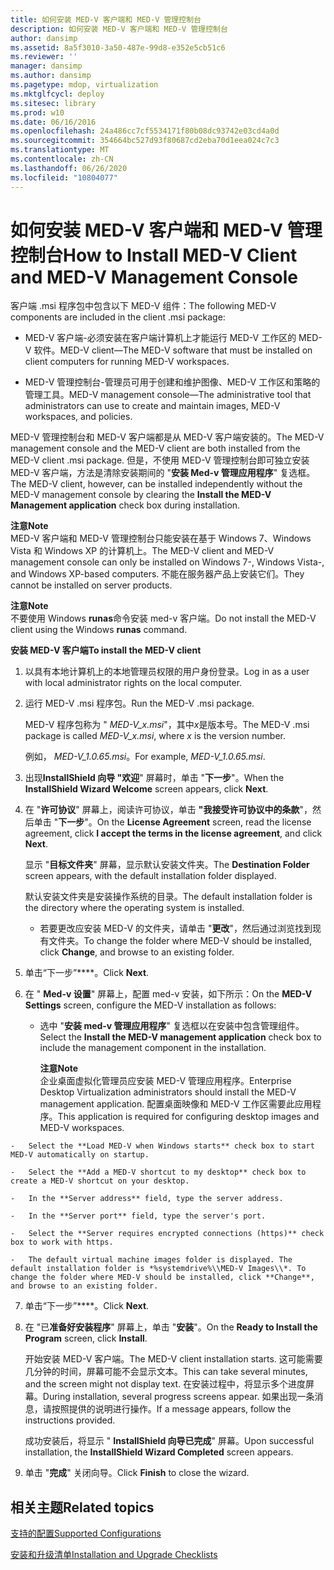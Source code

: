 ```yaml
---
title: 如何安装 MED-V 客户端和 MED-V 管理控制台
description: 如何安装 MED-V 客户端和 MED-V 管理控制台
author: dansimp
ms.assetid: 8a5f3010-3a50-487e-99d8-e352e5cb51c6
ms.reviewer: ''
manager: dansimp
ms.author: dansimp
ms.pagetype: mdop, virtualization
ms.mktglfcycl: deploy
ms.sitesec: library
ms.prod: w10
ms.date: 06/16/2016
ms.openlocfilehash: 24a486cc7cf5534171f80b08dc93742e03cd4a0d
ms.sourcegitcommit: 354664bc527d93f80687cd2eba70d1eea024c7c3
ms.translationtype: MT
ms.contentlocale: zh-CN
ms.lasthandoff: 06/26/2020
ms.locfileid: "10804077"
---
```

# <span data-ttu-id="fdfd4-103">如何安装 MED-V 客户端和 MED-V 管理控制台</span><span class="sxs-lookup"><span data-stu-id="fdfd4-103">How to Install MED-V Client and MED-V Management Console</span></span>


<span data-ttu-id="fdfd4-104">客户端 .msi 程序包中包含以下 MED-V 组件：</span><span class="sxs-lookup"><span data-stu-id="fdfd4-104">The following MED-V components are included in the client .msi package:</span></span>

-   <span data-ttu-id="fdfd4-105">MED-V 客户端-必须安装在客户端计算机上才能运行 MED-V 工作区的 MED-V 软件。</span><span class="sxs-lookup"><span data-stu-id="fdfd4-105">MED-V client—The MED-V software that must be installed on client computers for running MED-V workspaces.</span></span>

-   <span data-ttu-id="fdfd4-106">MED-V 管理控制台-管理员可用于创建和维护图像、MED-V 工作区和策略的管理工具。</span><span class="sxs-lookup"><span data-stu-id="fdfd4-106">MED-V management console—The administrative tool that administrators can use to create and maintain images, MED-V workspaces, and policies.</span></span>

<span data-ttu-id="fdfd4-107">MED-V 管理控制台和 MED-V 客户端都是从 MED-V 客户端安装的。</span><span class="sxs-lookup"><span data-stu-id="fdfd4-107">The MED-V management console and the MED-V client are both installed from the MED-V client .msi package.</span></span> <span data-ttu-id="fdfd4-108">但是，不使用 MED-V 管理控制台即可独立安装 MED-V 客户端，方法是清除安装期间的 "**安装 Med-v 管理应用程序**" 复选框。</span><span class="sxs-lookup"><span data-stu-id="fdfd4-108">The MED-V client, however, can be installed independently without the MED-V management console by clearing the **Install the MED-V Management application** check box during installation.</span></span>

**<span data-ttu-id="fdfd4-109">注意</span><span class="sxs-lookup"><span data-stu-id="fdfd4-109">Note</span></span>**  
<span data-ttu-id="fdfd4-110">MED-V 客户端和 MED-V 管理控制台只能安装在基于 Windows 7、Windows Vista 和 Windows XP 的计算机上。</span><span class="sxs-lookup"><span data-stu-id="fdfd4-110">The MED-V client and MED-V management console can only be installed on Windows 7-, Windows Vista-, and Windows XP-based computers.</span></span> <span data-ttu-id="fdfd4-111">不能在服务器产品上安装它们。</span><span class="sxs-lookup"><span data-stu-id="fdfd4-111">They cannot be installed on server products.</span></span>



**<span data-ttu-id="fdfd4-112">注意</span><span class="sxs-lookup"><span data-stu-id="fdfd4-112">Note</span></span>**  
<span data-ttu-id="fdfd4-113">不要使用 Windows **runas**命令安装 med-v 客户端。</span><span class="sxs-lookup"><span data-stu-id="fdfd4-113">Do not install the MED-V client using the Windows **runas** command.</span></span>



**<span data-ttu-id="fdfd4-114">安装 MED-V 客户端</span><span class="sxs-lookup"><span data-stu-id="fdfd4-114">To install the MED-V client</span></span>**

1.  <span data-ttu-id="fdfd4-115">以具有本地计算机上的本地管理员权限的用户身份登录。</span><span class="sxs-lookup"><span data-stu-id="fdfd4-115">Log in as a user with local administrator rights on the local computer.</span></span>

2.  <span data-ttu-id="fdfd4-116">运行 MED-V .msi 程序包。</span><span class="sxs-lookup"><span data-stu-id="fdfd4-116">Run the MED-V .msi package.</span></span>

    <span data-ttu-id="fdfd4-117">MED-V 程序包称为 " *MED-V\_x.msi*"，其中*x*是版本号。</span><span class="sxs-lookup"><span data-stu-id="fdfd4-117">The MED-V .msi package is called *MED-V\_x.msi*, where *x* is the version number.</span></span>

    <span data-ttu-id="fdfd4-118">例如， *MED-V\_1.0.65.msi*。</span><span class="sxs-lookup"><span data-stu-id="fdfd4-118">For example, *MED-V\_1.0.65.msi*.</span></span>

3.  <span data-ttu-id="fdfd4-119">出现**InstallShield 向导 "欢迎**" 屏幕时，单击 "**下一步**"。</span><span class="sxs-lookup"><span data-stu-id="fdfd4-119">When the **InstallShield Wizard Welcome** screen appears, click **Next**.</span></span>

4.  <span data-ttu-id="fdfd4-120">在 "**许可协议**" 屏幕上，阅读许可协议，单击 **"我接受许可协议中的条款**"，然后单击 "**下一步**"。</span><span class="sxs-lookup"><span data-stu-id="fdfd4-120">On the **License Agreement** screen, read the license agreement, click **I accept the terms in the license agreement**, and click **Next**.</span></span>

    <span data-ttu-id="fdfd4-121">显示 "**目标文件夹**" 屏幕，显示默认安装文件夹。</span><span class="sxs-lookup"><span data-stu-id="fdfd4-121">The **Destination Folder** screen appears, with the default installation folder displayed.</span></span>

    <span data-ttu-id="fdfd4-122">默认安装文件夹是安装操作系统的目录。</span><span class="sxs-lookup"><span data-stu-id="fdfd4-122">The default installation folder is the directory where the operating system is installed.</span></span>

    -   <span data-ttu-id="fdfd4-123">若要更改应安装 MED-V 的文件夹，请单击 "**更改**"，然后通过浏览找到现有文件夹。</span><span class="sxs-lookup"><span data-stu-id="fdfd4-123">To change the folder where MED-V should be installed, click **Change**, and browse to an existing folder.</span></span>

5.  <span data-ttu-id="fdfd4-124">单击“下一步”\*\*\*\*。</span><span class="sxs-lookup"><span data-stu-id="fdfd4-124">Click **Next**.</span></span>

6.  <span data-ttu-id="fdfd4-125">在 " **Med-v 设置**" 屏幕上，配置 med-v 安装，如下所示：</span><span class="sxs-lookup"><span data-stu-id="fdfd4-125">On the **MED-V Settings** screen, configure the MED-V installation as follows:</span></span>

    -   <span data-ttu-id="fdfd4-126">选中 "**安装 med-v 管理应用程序**" 复选框以在安装中包含管理组件。</span><span class="sxs-lookup"><span data-stu-id="fdfd4-126">Select the **Install the MED-V management application** check box to include the management component in the installation.</span></span>

        **<span data-ttu-id="fdfd4-127">注意</span><span class="sxs-lookup"><span data-stu-id="fdfd4-127">Note</span></span>**  
        <span data-ttu-id="fdfd4-128">企业桌面虚拟化管理员应安装 MED-V 管理应用程序。</span><span class="sxs-lookup"><span data-stu-id="fdfd4-128">Enterprise Desktop Virtualization administrators should install the MED-V management application.</span></span> <span data-ttu-id="fdfd4-129">配置桌面映像和 MED-V 工作区需要此应用程序。</span><span class="sxs-lookup"><span data-stu-id="fdfd4-129">This application is required for configuring desktop images and MED-V workspaces.</span></span>



~~~
-   Select the **Load MED-V when Windows starts** check box to start MED-V automatically on startup.

-   Select the **Add a MED-V shortcut to my desktop** check box to create a MED-V shortcut on your desktop.

-   In the **Server address** field, type the server address.

-   In the **Server port** field, type the server's port.

-   Select the **Server requires encrypted connections (https)** check box to work with https.

-   The default virtual machine images folder is displayed. The default installation folder is *%systemdrive%\\MED-V Images\\*. To change the folder where MED-V should be installed, click **Change**, and browse to an existing folder.
~~~

7. <span data-ttu-id="fdfd4-130">单击“下一步”\*\*\*\*。</span><span class="sxs-lookup"><span data-stu-id="fdfd4-130">Click **Next**.</span></span>

8. <span data-ttu-id="fdfd4-131">在 "已**准备好安装程序**" 屏幕上，单击 "**安装**"。</span><span class="sxs-lookup"><span data-stu-id="fdfd4-131">On the **Ready to Install the Program** screen, click **Install**.</span></span>

   <span data-ttu-id="fdfd4-132">开始安装 MED-V 客户端。</span><span class="sxs-lookup"><span data-stu-id="fdfd4-132">The MED-V client installation starts.</span></span> <span data-ttu-id="fdfd4-133">这可能需要几分钟的时间，屏幕可能不会显示文本。</span><span class="sxs-lookup"><span data-stu-id="fdfd4-133">This can take several minutes, and the screen might not display text.</span></span> <span data-ttu-id="fdfd4-134">在安装过程中，将显示多个进度屏幕。</span><span class="sxs-lookup"><span data-stu-id="fdfd4-134">During installation, several progress screens appear.</span></span> <span data-ttu-id="fdfd4-135">如果出现一条消息，请按照提供的说明进行操作。</span><span class="sxs-lookup"><span data-stu-id="fdfd4-135">If a message appears, follow the instructions provided.</span></span>

   <span data-ttu-id="fdfd4-136">成功安装后，将显示 " **InstallShield 向导已完成**" 屏幕。</span><span class="sxs-lookup"><span data-stu-id="fdfd4-136">Upon successful installation, the **InstallShield Wizard Completed** screen appears.</span></span>

9. <span data-ttu-id="fdfd4-137">单击 "**完成**" 关闭向导。</span><span class="sxs-lookup"><span data-stu-id="fdfd4-137">Click **Finish** to close the wizard.</span></span>

## <span data-ttu-id="fdfd4-138">相关主题</span><span class="sxs-lookup"><span data-stu-id="fdfd4-138">Related topics</span></span>


[<span data-ttu-id="fdfd4-139">支持的配置</span><span class="sxs-lookup"><span data-stu-id="fdfd4-139">Supported Configurations</span></span>](supported-configurationsmedv-orientation.md)

[<span data-ttu-id="fdfd4-140">安装和升级清单</span><span class="sxs-lookup"><span data-stu-id="fdfd4-140">Installation and Upgrade Checklists</span></span>](installation-and-upgrade-checklists.md)









